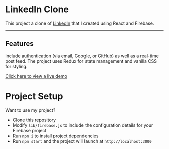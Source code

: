 # LinkedIn Clone
This project a clone of [LinkedIn](https://linkedin.com) that I created using React and Firebase. <br/>

---
Features
---
include authentication (via email, Google, or GitHub) as well as a real-time post feed. The project uses Redux for state management and vanilla CSS for styling.

[Click here to view a live demo](https://linkedin-clone-fawn.vercel.app/)



# Project Setup
Want to use my project? 
- Clone this repository
- Modify ``lib/firebase.js`` to include the configuration details for your Firebase project
- Run ``npm i`` to install project dependencies
- Run ``npm start`` and the project will launch at ``http://localhost:3000``
